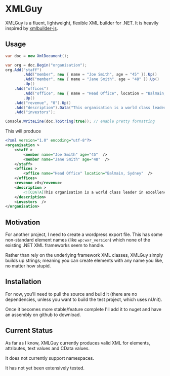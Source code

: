 # XMLGuy

XMLGuy is a fluent, lightweight, flexible XML builder for .NET. It is heavily inspired by [xmlbuilder-js](https://github.com/oozcitak/xmlbuilder-js).

## Usage
``` csharp
var doc = new XmlDocument();

var org = doc.Begin("organisation");
org.Add("staff")
		.Add("member", new { name = "Joe Smith", age = "45" }).Up()
		.Add("member", new { name = "Jane Smith", age = "48" }).Up()
		.Up()
	.Add("offices")
		.Add("office", new { name = "Head Office", location = "Balmain, Sydney" }).Up()
		.Up()
	.Add("revenue", "0").Up()
	.Add("description").Data("This organisation is a world class leader in excellence").Up()
	.Add("investors");

Console.WriteLine(doc.ToString(true)); // enable pretty formatting
```

This will produce
``` xml
<?xml version="1.0" encoding="utf-8"?>
<organisation >
	<staff >
		<member name="Joe Smith" age="45"  />
		<member name="Jane Smith" age="48"  />
	</staff>
	<offices >
		<office name="Head Office" location="Balmain, Sydney"  />
	</offices>
	<revenue >0</revenue>
	<description >
		<![CDATA[This organisation is a world class leader in excellence]]>
	</description>
	<investors  />
</organisation>
```

## Motivation
For another project, I need to create a wordpress export file. This has some non-standard element names (like `wp:wxr_version`) which none of the existing .NET XML frameworks seem to handle. 

Rather than rely on the underlying framework XML classes, XMLGuy simply builds up strings; meaning you can create elements with any name you like, no matter how stupid.

## Installation
For now, you'll need to pull the source and build it (there are no dependencies, unless you want to build the test project, which uses nUnit). 

Once it becomes more stable/feature complete I'll add it to nuget and have an assembly on github to download.

## Current Status
As far as I know, XMLGuy currently produces valid XML for elements, attributes, text values and CData values.

It does not currently support namespaces.

It has not yet been extensively tested.
